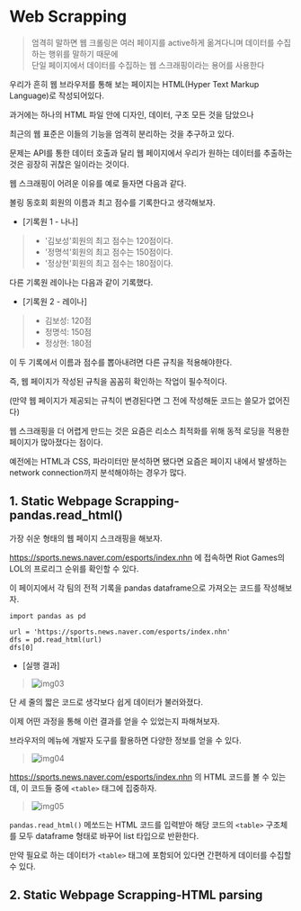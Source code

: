 # Web Scrapping

> 엄격히 말하면 웹 크롤링은 여러 페이지를 active하게 옮겨다니며 데이터를 수집하는 행위를 말하기 때문에   
> 단일 페이지에서 데이터를 수집하는 웹 스크래핑이라는 용어를 사용한다

우리가 흔히 웹 브라우저를 통해 보는 페이지는 HTML(Hyper Text Markup Language)로 작성되어있다.

과거에는 하나의 HTML 파일 안에 디자인, 데이터, 구조 모든 것을 담았으나

최근의 웹 표준은 이들의 기능을 엄격히 분리하는 것을 추구하고 있다.

문제는 API를 통한 데이터 호출과 달리 웹 페이지에서 우리가 원하는 데이터를 추출하는 것은 굉장히 귀찮은 일이라는 것이다.

웹 스크래핑이 어려운 이유를 예로 들자면 다음과 같다.

볼링 동호회 회원의 이름과 최고 점수를 기록한다고 생각해보자.

- [기록원 1 - 나나]
> - '김보성'회원의 최고 점수는 120점이다.
> - '정명석'회원의 최고 점수는 150점이다.
> - '정상현'회원의 최고 점수는 180점이다.

다른 기록원 레이나는 다음과 같이 기록했다.

- [기록원 2 - 레이나]
> - 김보성: 120점
> - 정명석: 150점
> - 정상현: 180점

이 두 기록에서 이름과 점수를 뽑아내려면 다른 규칙을 적용해야한다.

즉, 웹 페이지가 작성된 규칙을 꼼꼼히 확인하는 작업이 필수적이다.

(만약 웹 페이지가 제공되는 규칙이 변경된다면 그 전에 작성해둔 코드는 쓸모가 없어진다)

웹 스크래핑을 더 어렵게 만드는 것은 요즘은 리소스 최적화를 위해 동적 로딩을 적용한 페이지가 많아졌다는 점이다.

예전에는 HTML과 CSS, 파라미터만 분석하면 됐다면 요즘은 페이지 내에서 발생하는 network connection까지 분석해야하는 경우가 많다.

## 1. Static Webpage Scrapping-pandas.read_html()

가장 쉬운 형태의 웹 페이지 스크래핑을 해보자.

https://sports.news.naver.com/esports/index.nhn 에 접속하면 Riot Games의 LOL의 프로리그 순위를 확인할 수 있다.

이 페이지에서 각 팀의 전적 기록을 pandas dataframe으로 가져오는 코드를 작성해보자.

```
import pandas as pd

url = 'https://sports.news.naver.com/esports/index.nhn'
dfs = pd.read_html(url)
dfs[0]
```

- [실행 결과]
> ![img03](https://github.com/jaehwan-dev/study-in-mis/blob/master/imgs/img03-pd.read_html.JPG)

단 세 줄의 짧은 코드로 생각보다 쉽게 데이터가 불러와졌다.

이제 어떤 과정을 통해 이런 결과를 얻을 수 있었는지 파해쳐보자.

브라우저의 메뉴에 개발자 도구를 활용하면 다양한 정보를 얻을 수 있다.

> ![img04](https://github.com/jaehwan-dev/study-in-mis/blob/master/imgs/img04-developer%20tool.JPG)

https://sports.news.naver.com/esports/index.nhn 의 HTML 코드를 볼 수 있는데, 이 코드들 중에 `<table>` 태그에 집중하자.

> ![img05](https://github.com/jaehwan-dev/study-in-mis/blob/master/imgs/img05-HTML%20tag.JPG)

`pandas.read_html()` 메쏘드는 HTML 코드를 입력받아 해당 코드의 `<table>` 구조체를 모두 dataframe 형태로 바꾸어 list 타입으로 반환한다.

만약 필요로 하는 데이터가 `<table>` 태그에 포함되어 있다면 간편하게 데이터를 수집할 수 있다.

## 2. Static Webpage Scrapping-HTML parsing

